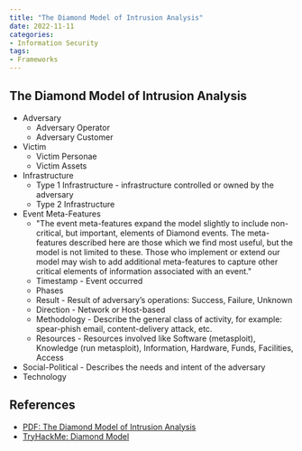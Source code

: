 ```yaml
---
title: "The Diamond Model of Intrusion Analysis"
date: 2022-11-11
categories:
- Information Security
tags:
- Frameworks
---
```


## The Diamond Model of Intrusion Analysis

* Adversary
  * Adversary Operator
  * Adversary Customer
* Victim
  * Victim Personae
  * Victim Assets
* Infrastructure
  * Type 1 Infrastructure - infrastructure controlled or owned by the adversary
  * Type 2 Infrastructure
* Event Meta-Features
  * "The event meta-features expand the model slightly to include non-critical, but important, elements of Diamond events. The meta-features described here are those which we find most useful, but the model is not limited to these. Those who implement or extend our model may wish to add additional meta-features to capture other critical elements of information associated with an event."
  * Timestamp - Event occurred
  * Phases
  * Result - Result of adversary’s operations: Success, Failure, Unknown
  * Direction - Network or Host-based
  * Methodology - Describe the general class of activity, for example: spear-phish email, content-delivery attack, etc.
  * Resources - Resources involved like Software (metasploit), Knowledge (run metasploit), Information, Hardware, Funds, Facilities, Access
* Social-Political - Describes the needs and intent of the adversary
* Technology

## References

* [PDF: The Diamond Model of Intrusion Analysis](https://www.activeresponse.org/wp-content/uploads/2013/07/diamond.pdf)
* [TryHackMe: Diamond Model](https://tryhackme.com/room/diamondmodelrmuwwg42)
